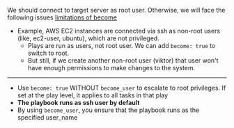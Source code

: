 We should connect to target server as root user. Otherwise, we will face the following issues [limitations of become
](https://docs.ansible.com/ansible-core/2.17/playbook_guide/playbooks_privilege_escalation.html#risks-and-limitations-of-become)

- Example, AWS EC2 instances are connected via ssh as non-root users (like, ec2-user, ubuntu), which are not privileged.
  - Plays are run as users, not root user. We can add `become: true` to switch to root.
  - But still, if we create another non-root user (viktor) that user won't have enough permissions to make changes to the system.

---

- Use `become: true` WITHOUT `become_user` to escalate to root privileges. If set at the play level, it applies to all tasks in that play
- **The playbook runs as ssh user by default**
- By using `become_user`, you ensure that the playbook runs as the specified user_name
